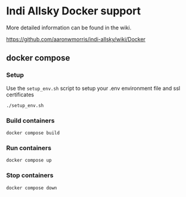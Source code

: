# Indi Allsky Docker support

More detailed information can be found in the wiki.

https://github.com/aaronwmorris/indi-allsky/wiki/Docker


## docker compose

### Setup
Use the `setup_env.sh` script to setup your .env environment file and ssl certificates

```
./setup_env.sh
```

### Build containers

```
docker compose build
```

### Run containers
```
docker compose up
```

### Stop containers
```
docker compose down
```

